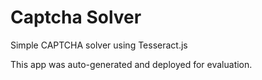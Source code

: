 # Captcha Solver

Simple CAPTCHA solver using Tesseract.js

This app was auto-generated and deployed for evaluation.